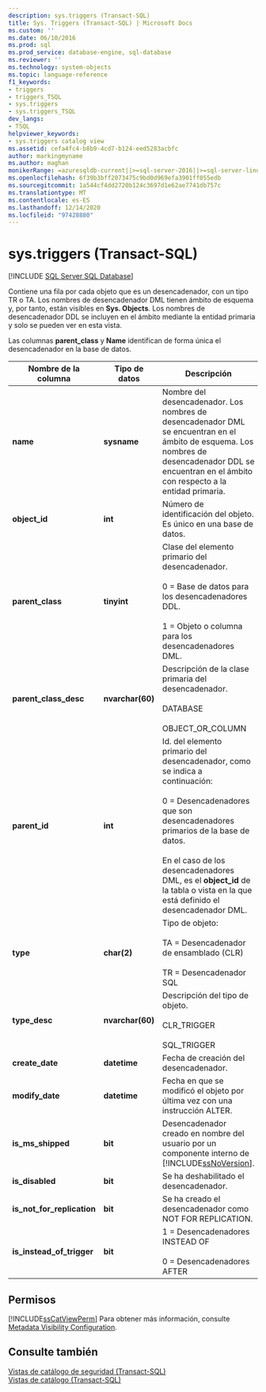 ```yaml
---
description: sys.triggers (Transact-SQL)
title: Sys. Triggers (Transact-SQL) | Microsoft Docs
ms.custom: ''
ms.date: 06/10/2016
ms.prod: sql
ms.prod_service: database-engine, sql-database
ms.reviewer: ''
ms.technology: system-objects
ms.topic: language-reference
f1_keywords:
- triggers
- triggers_TSQL
- sys.triggers
- sys.triggers_TSQL
dev_langs:
- TSQL
helpviewer_keywords:
- sys.triggers catalog view
ms.assetid: cefa4fc4-b8b9-4cd7-b124-eed5283acbfc
author: markingmyname
ms.author: maghan
monikerRange: =azuresqldb-current||>=sql-server-2016||>=sql-server-linux-2017||=azuresqldb-mi-current
ms.openlocfilehash: 6f39b3bff2073475c9bd0d969efa3901ff055edb
ms.sourcegitcommit: 1a544cf4dd2720b124c3697d1e62ae7741db757c
ms.translationtype: MT
ms.contentlocale: es-ES
ms.lasthandoff: 12/14/2020
ms.locfileid: "97428880"
---
```

# <a name="systriggers-transact-sql"></a>sys.triggers (Transact-SQL)
[!INCLUDE [SQL Server SQL Database](../../includes/applies-to-version/sql-asdb.md)]

  Contiene una fila por cada objeto que es un desencadenador, con un tipo TR o TA. Los nombres de desencadenador DML tienen ámbito de esquema y, por tanto, están visibles en **Sys. Objects**. Los nombres de desencadenador DDL se incluyen en el ámbito mediante la entidad primaria y solo se pueden ver en esta vista.  
  
 Las columnas **parent_class** y **Name** identifican de forma única el desencadenador en la base de datos.  
  
|Nombre de la columna|Tipo de datos|Descripción|  
|-----------------|---------------|-----------------|  
|**name**|**sysname**|Nombre del desencadenador. Los nombres de desencadenador DML se encuentran en el ámbito de esquema. Los nombres de desencadenador DDL se encuentran en el ámbito con respecto a la entidad primaria.|  
|**object_id**|**int**|Número de identificación del objeto. Es único en una base de datos.|  
|**parent_class**|**tinyint**|Clase del elemento primario del desencadenador.<br /><br /> 0 = Base de datos para los desencadenadores DDL.<br /><br /> 1 = Objeto o columna para los desencadenadores DML.|  
|**parent_class_desc**|**nvarchar(60)**|Descripción de la clase primaria del desencadenador.<br /><br /> DATABASE<br /><br /> OBJECT_OR_COLUMN|  
|**parent_id**|**int**|Id. del elemento primario del desencadenador, como se indica a continuación:<br /><br /> 0 = Desencadenadores que son desencadenadores primarios de la base de datos.<br /><br /> En el caso de los desencadenadores DML, es el **object_id** de la tabla o vista en la que está definido el desencadenador DML.|  
|**type**|**char(2)**|Tipo de objeto:<br /><br /> TA = Desencadenador de ensamblado (CLR)<br /><br /> TR = Desencadenador SQL|  
|**type_desc**|**nvarchar(60)**|Descripción del tipo de objeto.<br /><br /> CLR_TRIGGER<br /><br /> SQL_TRIGGER|  
|**create_date**|**datetime**|Fecha de creación del desencadenador.|  
|**modify_date**|**datetime**|Fecha en que se modificó el objeto por última vez con una instrucción ALTER.|  
|**is_ms_shipped**|**bit**|Desencadenador creado en nombre del usuario por un componente interno de [!INCLUDE[ssNoVersion](../../includes/ssnoversion-md.md)].|  
|**is_disabled**|**bit**|Se ha deshabilitado el desencadenador.|  
|**is_not_for_replication**|**bit**|Se ha creado el desencadenador como NOT FOR REPLICATION.|  
|**is_instead_of_trigger**|**bit**|1 = Desencadenadores INSTEAD OF<br /><br /> 0 = Desencadenadores AFTER|  
  
## <a name="permissions"></a>Permisos  
 [!INCLUDE[ssCatViewPerm](../../includes/sscatviewperm-md.md)] Para obtener más información, consulte [Metadata Visibility Configuration](../../relational-databases/security/metadata-visibility-configuration.md).  
  
## <a name="see-also"></a>Consulte también  
 [Vistas de catálogo de seguridad &#40;Transact-SQL&#41;](../../relational-databases/system-catalog-views/security-catalog-views-transact-sql.md)   
 [Vistas de catálogo &#40;Transact-SQL&#41;](../../relational-databases/system-catalog-views/catalog-views-transact-sql.md)  
  
  
